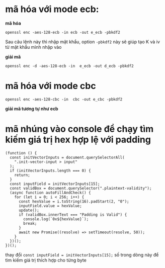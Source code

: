 # mã hóa với mode ecb:
**mã hóa**
```
openssl enc -aes-128-ecb -in ecb -out e_ecb -pbkdf2
```

Sau câu lệnh này thì nhập mật khẩu, option ```-pbkdf2``` này sẽ giúp tạo K và iv từ mật khẩu mình nhập vào

**giải mã**
```
openssl enc -d -aes-128-ecb -in  e_ecb -out d_ecb -pbkdf2
```

# mã hóa với mode cbc
```
openssl enc -aes-128-cbc -in  cbc -out e_cbc -pbkdf2
```

**giải mã tương tự như ecb**

# mã nhúng vào console để chạy tìm kiếm giá trị hex hợp lệ với padding 
```
(function () {
  const initVectorInputs = document.querySelectorAll(
    ".init-vector-input > input"
  );
  if (initVectorInputs.length === 0) {
    return;
  }
  const inputField = initVectorInputs[15];
  const validBox = document.querySelector(".plaintext-validity");
  (async function autoFillAndCheck() {
    for (let i = 0; i < 256; i++) {
      const hexValue = i.toString(16).padStart(2, "0");
      inputField.value = hexValue;
      update();
      if (validBox.innerText === "Padding is Valid") {
        console.log(`0x${hexValue}`);
        break;
      }
      await new Promise((resolve) => setTimeout(resolve, 50));
    }
  })();
})();
```

thay đổi ```const inputField = initVectorInputs[15];``` số trong dòng này để tìm kiếm giá trị thích hợp cho từng byte
